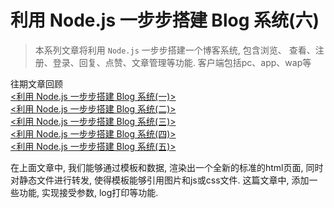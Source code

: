 # 利用 Node.js 一步步搭建 Blog 系统(六)

> 本系列文章将利用 `Node.js` 一步步搭建一个博客系统, 包含浏览、 查看、注册、登录、回复、点赞、文章管理等功能. 客户端包括pc、app、wap等

往期文章回顾  
[<利用 Node.js 一步步搭建 Blog 系统(一)>](https://github.com/xiaoyueguang/blog/blob/master/docs/1.md)  
[<利用 Node.js 一步步搭建 Blog 系统(二)>](https://github.com/xiaoyueguang/blog/blob/master/docs/2.md)  
[<利用 Node.js 一步步搭建 Blog 系统(三)>](https://github.com/xiaoyueguang/blog/blob/master/docs/3.md)  
[<利用 Node.js 一步步搭建 Blog 系统(四)>](https://github.com/xiaoyueguang/blog/blob/master/docs/4.md)  
[<利用 Node.js 一步步搭建 Blog 系统(五)>](https://github.com/xiaoyueguang/blog/blob/master/docs/5.md)  

在上面文章中, 我们能够通过模板和数据, 渲染出一个全新的标准的html页面, 同时对静态文件进行转发, 使得模板能够引用图片和js或css文件. 这篇文章中, 添加一些功能, 实现接受参数, log打印等功能.
